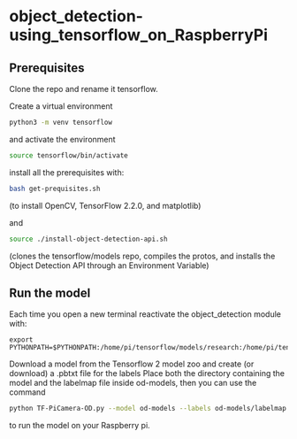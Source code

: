 # object_detection-using_tensorflow_on_RaspberryPi

## Prerequisites

Clone the repo and rename it tensorflow.

Create a virtual environment
```sh
python3 -m venv tensorflow
```
and activate the environment
```sh
source tensorflow/bin/activate
```

install all the prerequisites with:
```sh
bash get-prequisites.sh
```
(to install  OpenCV, TensorFlow 2.2.0, and matplotlib)

and
```sh
source ./install-object-detection-api.sh
```
(clones the tensorflow/models repo, compiles the protos, and installs the Object Detection API through an Environment Variable)

## Run the model

Each time you open a new terminal reactivate the object_detection module with:
```
export PYTHONPATH=$PYTHONPATH:/home/pi/tensorflow/models/research:/home/pi/tensorflow/models/research/slim

```
Download a model from the Tensorflow 2 model zoo and create (or download) a .pbtxt file for the labels
Place both the directory containing the model and the labelmap file inside od-models, 
then you can use the command

```sh
python TF-PiCamera-OD.py --model od-models --labels od-models/labelmap.pbtxt
```

to run the model on your Raspberry pi.
